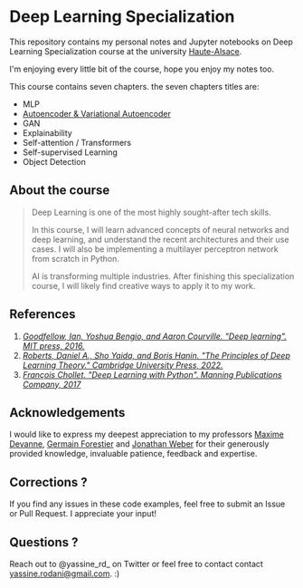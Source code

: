 # Deep Learning Specialization

This repository contains my personal notes and Jupyter notebooks on Deep Learning Specialization course at the university [Haute-Alsace](https://www.uha.fr/en/index.html).

I'm enjoying every little bit of the course, hope you enjoy my notes too.

This course contains seven chapters. the seven chapters titles are:

- MLP
- [Autoencoder & Variational Autoencoder](https://github.com/yassine-rd/deep-learning-course/tree/master/2-%20Autoencoder%20&%20Variational%20Autoencoder)
- GAN
- Explainability
- Self-attention / Transformers
- Self-supervised Learning
- Object Detection

## About the course

> Deep Learning is one of the most highly sought-after tech skills.
>
> In this course, I will learn advanced concepts of neural networks and deep learning, and understand the recent architectures and their use cases. I will also be implementing a multilayer perceptron network from scratch in Python.
>
> AI is transforming multiple industries. After finishing this specialization course, I will likely find creative ways to apply it to my work.

## References

1. [*Goodfellow, Ian, Yoshua Bengio, and Aaron Courville. "Deep learning". MIT press, 2016.*](https://www.deeplearningbook.org/)
2. [*Roberts, Daniel A., Sho Yaida, and Boris Hanin. "The Principles of Deep Learning Theory." Cambridge University Press, 2022.*](https://www.google.com/books/edition/_/EntrEAAAQBAJ?hl=fr&gbpv=0)
3. [*François Chollet. "Deep Learning with Python". Manning Publications Company, 2017*](https://www.google.com/books/edition/Deep_Learning_with_Python/Yo3CAQAACAAJ)

## Acknowledgements

I would like to express my deepest appreciation to my professors [Maxime Devanne](https://maxime-devanne.com/), [Germain Forestier](https://germain-forestier.info/) and [Jonathan Weber](https://jonathan-weber.eu/) for their generously provided knowledge, invaluable patience, feedback and expertise.

## Corrections ?

If you find any issues in these code examples, feel free to submit an Issue or Pull Request. I appreciate your input!

## Questions ?

Reach out to @yassine_rd_ on Twitter or feel free to contact contact yassine.rodani@gmail.com. :)
